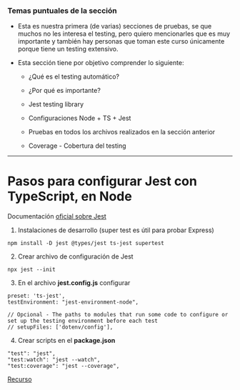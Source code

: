 ### Temas puntuales de la sección

- Esta es nuestra primera (de varias) secciones de pruebas, 
    se que muchos no les interesa el testing, pero quiero mencionarles 
    que es muy importante y también hay personas que toman este curso 
    únicamente porque tiene un testing extensivo.



- Esta sección tiene por objetivo comprender lo siguiente:

    * ¿Qué es el testing automático?
     
    * ¿Por qué es importante?
     
    * Jest testing library
     
    * Configuraciones Node + TS + Jest
     
    * Pruebas en todos los archivos realizados en la sección anterior
    
    * Coverage - Cobertura  del testing


---- 

# Pasos para configurar Jest con TypeScript, en Node 

Documentación [oficial sobre Jest](https://jestjs.io/docs/getting-started)


1. Instalaciones de desarrollo (super test es útil para probar Express)
```
npm install -D jest @types/jest ts-jest supertest
```

2. Crear archivo de configuración de Jest
```
npx jest --init
```

3. En el archivo **jest.config.js** configurar
```
preset: 'ts-jest',
testEnvironment: "jest-environment-node",

// Opcional - The paths to modules that run some code to configure or set up the testing environment before each test
// setupFiles: ['dotenv/config'],
```

4. Crear scripts en el **package.json**
```
"test": "jest",
"test:watch": "jest --watch",
"test:coverage": "jest --coverage",
```


[Recurso](https://bobbyhadz.com/blog/typescript-exclude-test-files-from-compilation)
